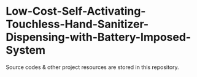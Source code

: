 # Low-Cost-Self-Activating-Touchless-Hand-Sanitizer-Dispensing-with-Battery-Imposed-System
Source codes &amp; other project resources are stored in this repository.
